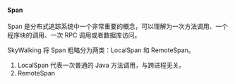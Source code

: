 #### Span

Span 是分布式追踪系统中一个非常重要的概念，可以理解为一次方法调用、一个程序块的调用、一次 RPC 调用或者数据库访问。

SkyWalking 将 Span 粗略分为两类：LocalSpan 和 RemoteSpan。

1. LocalSpan 代表一次普通的 Java 方法调用，与跨进程无关。
2. RemoteSpan 